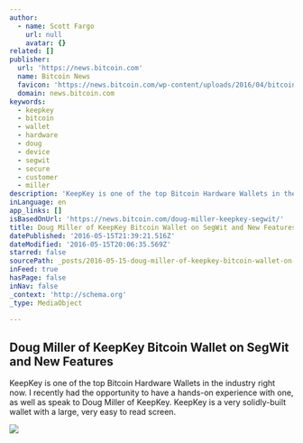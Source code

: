 ```yaml
---
author:
  - name: Scott Fargo
    url: null
    avatar: {}
related: []
publisher:
  url: 'https://news.bitcoin.com'
  name: Bitcoin News
  favicon: 'https://news.bitcoin.com/wp-content/uploads/2016/04/bitcoin_fav.png'
  domain: news.bitcoin.com
keywords:
  - keepkey
  - bitcoin
  - wallet
  - hardware
  - doug
  - device
  - segwit
  - secure
  - customer
  - miller
description: 'KeepKey is one of the top Bitcoin Hardware Wallets in the industry right now. I recently had the opportunity to have a hands-on experience with one, as well as speak to Doug Miller of KeepKey. KeepKey is a very solidly-built wallet with a large, very easy to read screen.'
inLanguage: en
app_links: []
isBasedOnUrl: 'https://news.bitcoin.com/doug-miller-keepkey-segwit/'
title: Doug Miller of KeepKey Bitcoin Wallet on SegWit and New Features
datePublished: '2016-05-15T21:39:21.516Z'
dateModified: '2016-05-15T20:06:35.569Z'
starred: false
sourcePath: _posts/2016-05-15-doug-miller-of-keepkey-bitcoin-wallet-on-segwit-and-new-feat.md
inFeed: true
hasPage: false
inNav: false
_context: 'http://schema.org'
_type: MediaObject

---
```

<article style=""><h1>Doug Miller of KeepKey Bitcoin Wallet on SegWit and New Features</h1><p>KeepKey is one of the top Bitcoin Hardware Wallets in the industry right now. I recently had the opportunity to have a hands-on experience with one, as well as speak to Doug Miller of KeepKey. KeepKey is a very solidly-built wallet with a large, very easy to read screen.</p><img src="https://news.bitcoin.com/wp-content/uploads/2016/05/keep_key.jpg" /></article>